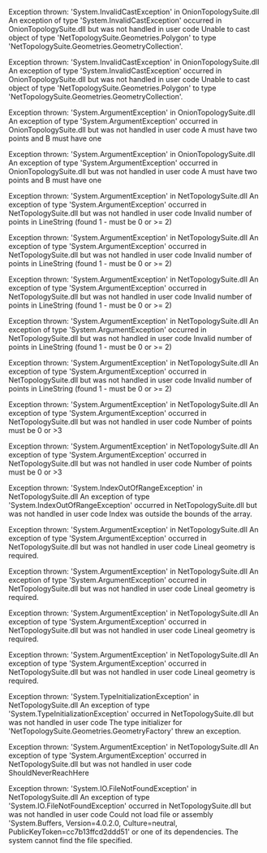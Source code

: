 ﻿Exception thrown: 'System.InvalidCastException' in OnionTopologySuite.dll
An exception of type 'System.InvalidCastException' occurred in OnionTopologySuite.dll but was not handled in user code
Unable to cast object of type 'NetTopologySuite.Geometries.Polygon' to type 'NetTopologySuite.Geometries.GeometryCollection'.

Exception thrown: 'System.InvalidCastException' in OnionTopologySuite.dll
An exception of type 'System.InvalidCastException' occurred in OnionTopologySuite.dll but was not handled in user code
Unable to cast object of type 'NetTopologySuite.Geometries.Polygon' to type 'NetTopologySuite.Geometries.GeometryCollection'.

Exception thrown: 'System.ArgumentException' in OnionTopologySuite.dll
An exception of type 'System.ArgumentException' occurred in OnionTopologySuite.dll but was not handled in user code
A must have two points and B must have one

Exception thrown: 'System.ArgumentException' in OnionTopologySuite.dll
An exception of type 'System.ArgumentException' occurred in OnionTopologySuite.dll but was not handled in user code
A must have two points and B must have one

Exception thrown: 'System.ArgumentException' in NetTopologySuite.dll
An exception of type 'System.ArgumentException' occurred in NetTopologySuite.dll but was not handled in user code
Invalid number of points in LineString (found 1 - must be 0 or >= 2)

Exception thrown: 'System.ArgumentException' in NetTopologySuite.dll
An exception of type 'System.ArgumentException' occurred in NetTopologySuite.dll but was not handled in user code
Invalid number of points in LineString (found 1 - must be 0 or >= 2)

Exception thrown: 'System.ArgumentException' in NetTopologySuite.dll
An exception of type 'System.ArgumentException' occurred in NetTopologySuite.dll but was not handled in user code
Invalid number of points in LineString (found 1 - must be 0 or >= 2)

Exception thrown: 'System.ArgumentException' in NetTopologySuite.dll
An exception of type 'System.ArgumentException' occurred in NetTopologySuite.dll but was not handled in user code
Invalid number of points in LineString (found 1 - must be 0 or >= 2)

Exception thrown: 'System.ArgumentException' in NetTopologySuite.dll
An exception of type 'System.ArgumentException' occurred in NetTopologySuite.dll but was not handled in user code
Invalid number of points in LineString (found 1 - must be 0 or >= 2)

Exception thrown: 'System.ArgumentException' in NetTopologySuite.dll
An exception of type 'System.ArgumentException' occurred in NetTopologySuite.dll but was not handled in user code
Number of points must be 0 or >3

Exception thrown: 'System.ArgumentException' in NetTopologySuite.dll
An exception of type 'System.ArgumentException' occurred in NetTopologySuite.dll but was not handled in user code
Number of points must be 0 or >3

Exception thrown: 'System.IndexOutOfRangeException' in NetTopologySuite.dll
An exception of type 'System.IndexOutOfRangeException' occurred in NetTopologySuite.dll but was not handled in user code
Index was outside the bounds of the array.

Exception thrown: 'System.ArgumentException' in NetTopologySuite.dll
An exception of type 'System.ArgumentException' occurred in NetTopologySuite.dll but was not handled in user code
Lineal geometry is required.

Exception thrown: 'System.ArgumentException' in NetTopologySuite.dll
An exception of type 'System.ArgumentException' occurred in NetTopologySuite.dll but was not handled in user code
Lineal geometry is required.

Exception thrown: 'System.ArgumentException' in NetTopologySuite.dll
An exception of type 'System.ArgumentException' occurred in NetTopologySuite.dll but was not handled in user code
Lineal geometry is required.

Exception thrown: 'System.ArgumentException' in NetTopologySuite.dll
An exception of type 'System.ArgumentException' occurred in NetTopologySuite.dll but was not handled in user code
Lineal geometry is required.

Exception thrown: 'System.TypeInitializationException' in NetTopologySuite.dll
An exception of type 'System.TypeInitializationException' occurred in NetTopologySuite.dll but was not handled in user code
The type initializer for 'NetTopologySuite.Geometries.GeometryFactory' threw an exception.

Exception thrown: 'System.ArgumentException' in NetTopologySuite.dll
An exception of type 'System.ArgumentException' occurred in NetTopologySuite.dll but was not handled in user code
ShouldNeverReachHere

Exception thrown: 'System.IO.FileNotFoundException' in NetTopologySuite.dll
An exception of type 'System.IO.FileNotFoundException' occurred in NetTopologySuite.dll but was not handled in user code
Could not load file or assembly 'System.Buffers, Version=4.0.2.0, Culture=neutral, PublicKeyToken=cc7b13ffcd2ddd51' or one of its dependencies. The system cannot find the file specified.
